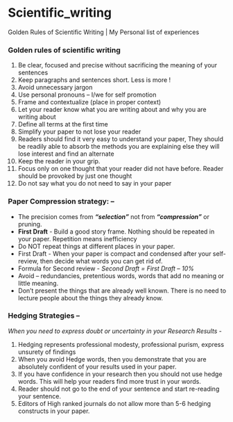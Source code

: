 # Scientific_writing
Golden Rules of Scientific Writing | My Personal list of experiences

### Golden rules of scientific writing
1.	Be clear, focused and precise without sacrificing the meaning of your sentences
2.	Keep paragraphs and sentences short. Less is more !
3.	Avoid unnecessary jargon
4.	Use personal pronouns – I/we for self promotion
5.	Frame and contextualize (place in proper context) 
6.	Let your reader know what you are writing about and why you are writing about
7.	Define all terms at the first time
8.	Simplify your paper to not lose your reader
9.	Readers should find it very easy to understand your paper, They should be readily able to absorb the methods you are explaining else they will lose interest and find an alternate
10.	Keep the reader in your grip.
11.	Focus only on one thought that your reader did not have before. Reader should be provoked by just one thought
12.	Do not say what you do not need to say in your paper

### Paper Compression strategy: – 
- The precision comes from **_“selection”_** not from **_“compression”_** or pruning.
-	**First Draft** - Build a good story frame. Nothing should be repeated in your paper. Repetition means inefficiency
-	Do NOT repeat things at different places in your paper.
-	First Draft - When your paper is compact and condensed after your self-review, then decide what words you can get rid of.
-	Formula for Second review - *Second Draft = First Draft – 10%*
-	Avoid – redundancies, pretentious words, words that add no meaning or little meaning.
-	Don’t present the things that are already well known. There is no need to lecture people about the things they already know.

### Hedging Strategies – 
*When you need to express doubt or uncertainty in your Research Results* - 
1.	Hedging represents professional modesty, professional purism, express unsurety of findings
2.	When you avoid Hedge words, then you demonstrate that you are absolutely confident of your results used in your paper. 
3.	If you have confidence in your research then you should not use hedge words. This will help your readers find more trust in your words.
4.	Reader should not go to the end of your sentence and start re-reading your sentence.
5.	Editors of High ranked journals do not allow more than 5-6 hedging constructs in your paper.
